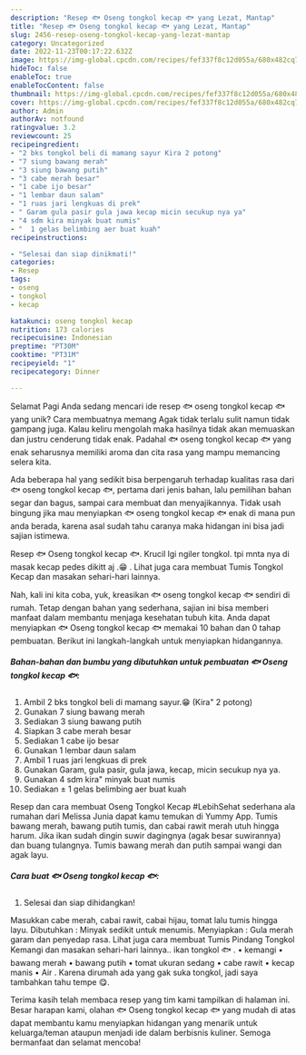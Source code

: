 ```yaml
---
description: "Resep 🐟 Oseng tongkol kecap 🐟 yang Lezat, Mantap"
title: "Resep 🐟 Oseng tongkol kecap 🐟 yang Lezat, Mantap"
slug: 2456-resep-oseng-tongkol-kecap-yang-lezat-mantap
category: Uncategorized
date: 2022-11-23T00:17:22.632Z
image: https://img-global.cpcdn.com/recipes/fef337f8c12d055a/680x482cq70/oseng-tongkol-kecap-foto-resep-utama.jpg
hideToc: false
enableToc: true
enableTocContent: false
thumbnail: https://img-global.cpcdn.com/recipes/fef337f8c12d055a/680x482cq70/oseng-tongkol-kecap-foto-resep-utama.jpg
cover: https://img-global.cpcdn.com/recipes/fef337f8c12d055a/680x482cq70/oseng-tongkol-kecap-foto-resep-utama.jpg
author: Admin
authorAv: notfound
ratingvalue: 3.2
reviewcount: 25
recipeingredient:
- "2 bks tongkol beli di mamang sayur Kira 2 potong"
- "7 siung bawang merah"
- "3 siung bawang putih"
- "3 cabe merah besar"
- "1 cabe ijo besar"
- "1 lembar daun salam"
- "1 ruas jari lengkuas di prek"
- " Garam gula pasir gula jawa kecap micin secukup nya ya"
- "4 sdm kira minyak buat numis"
- "  1 gelas belimbing aer buat kuah"
recipeinstructions:

- "Selesai dan siap dinikmati!"
categories:
- Resep
tags:
- oseng
- tongkol
- kecap

katakunci: oseng tongkol kecap 
nutrition: 173 calories
recipecuisine: Indonesian
preptime: "PT30M"
cooktime: "PT31M"
recipeyield: "1"
recipecategory: Dinner

---
```



Selamat Pagi Anda sedang mencari ide resep 🐟 oseng tongkol kecap 🐟 yang unik? Cara membuatnya memang Agak tidak terlalu sulit namun tidak gampang juga. Kalau keliru mengolah maka hasilnya tidak akan memuaskan dan justru cenderung tidak enak. Padahal 🐟 oseng tongkol kecap 🐟 yang enak seharusnya memiliki aroma dan cita rasa yang mampu memancing selera kita.


Ada beberapa hal yang sedikit bisa berpengaruh terhadap kualitas rasa dari 🐟 oseng tongkol kecap 🐟, pertama dari jenis bahan, lalu pemilihan bahan segar dan bagus, sampai cara membuat dan menyajikannya. Tidak usah bingung jika mau menyiapkan 🐟 oseng tongkol kecap 🐟 enak di mana pun anda berada, karena asal sudah tahu caranya maka hidangan ini bisa jadi sajian istimewa.

Resep 🐟 Oseng tongkol kecap 🐟. Krucil lgi ngiler tongkol. tpi mnta nya di masak kecap pedes dikitt aj .😁 . Lihat juga cara membuat Tumis Tongkol Kecap dan masakan sehari-hari lainnya.


Nah, kali ini kita coba, yuk, kreasikan 🐟 oseng tongkol kecap 🐟 sendiri di rumah. Tetap dengan bahan yang sederhana, sajian ini bisa memberi manfaat dalam membantu menjaga kesehatan tubuh kita. Anda dapat menyiapkan 🐟 Oseng tongkol kecap 🐟 memakai 10 bahan dan 0 tahap pembuatan. Berikut ini langkah-langkah untuk menyiapkan hidangannya.

<!--inarticleads1-->

##### Bahan-bahan dan bumbu yang dibutuhkan untuk pembuatan 🐟 Oseng tongkol kecap 🐟:

1. Ambil 2 bks tongkol beli di mamang sayur.😁 (Kira&#34; 2 potong)
1. Gunakan 7 siung bawang merah
1. Sediakan 3 siung bawang putih
1. Siapkan 3 cabe merah besar
1. Sediakan 1 cabe ijo besar
1. Gunakan 1 lembar daun salam
1. Ambil 1 ruas jari lengkuas di prek
1. Gunakan  Garam, gula pasir, gula jawa, kecap, micin secukup nya ya.
1. Gunakan 4 sdm kira&#34; minyak buat numis
1. Sediakan  ± 1 gelas belimbing aer buat kuah


Resep dan cara membuat Oseng Tongkol Kecap #LebihSehat sederhana ala rumahan dari Melissa Junia dapat kamu temukan di Yummy App. Tumis bawang merah, bawang putih tumis, dan cabai rawit merah utuh hingga harum. Jika ikan sudah dingin suwir dagingnya (agak besar suwirannya) dan buang tulangnya. Tumis bawang merah dan putih sampai wangi dan agak layu. 

<!--inarticleads2-->

##### Cara buat 🐟 Oseng tongkol kecap 🐟:


1. Selesai dan siap dihidangkan!

Masukkan cabe merah, cabai rawit, cabai hijau, tomat lalu tumis hingga layu. Dibutuhkan : Minyak sedikit untuk menumis. Menyiapkan : Gula merah garam dan penyedap rasa. Lihat juga cara membuat Tumis Pindang Tongkol Kemangi dan masakan sehari-hari lainnya.. ikan tongkol 🐟 . • kemangi • bawang merah • bawang putih • tomat ukuran sedang • cabe rawit • kecap manis • Air . Karena dirumah ada yang gak suka tongkol, jadi saya tambahkan tahu tempe 😋. 

Terima kasih telah membaca resep yang tim kami tampilkan di halaman ini. Besar harapan kami, olahan 🐟 Oseng tongkol kecap 🐟 yang mudah di atas dapat membantu kamu menyiapkan hidangan yang menarik untuk keluarga/teman ataupun menjadi ide dalam berbisnis kuliner. Semoga bermanfaat dan selamat mencoba!
